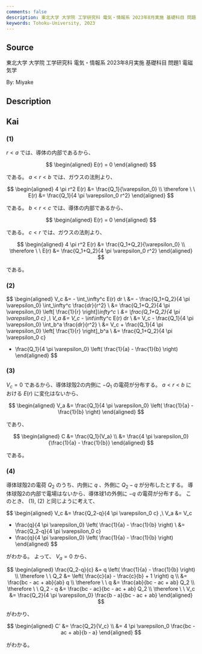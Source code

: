 ```yaml
---
comments: false
description: 東北大学 大学院 工学研究科 電気・情報系 2023年8月実施 基礎科目 問題1 電磁気学
keywords: Tohoku-University, 2023
---
```


## **Source**
東北大学 大学院 工学研究科 電気・情報系 2023年8月実施 基礎科目 問題1 電磁気学

By: Miyake

## **Description**

## **Kai**
### (1)
$r \lt a$ では、導体の内部であるから、

$$
\begin{aligned}
E(r) = 0
\end{aligned}
$$

である。
$a \lt r \lt b$ では、ガウスの法則より、

$$
\begin{aligned}
4 \pi r^2 E(r) &= \frac{Q_1}{\varepsilon_0}
\\
\therefore \ \ 
E(r) &= \frac{Q_1}{4 \pi \varepsilon_0 r^2}
\end{aligned}
$$

である。
$b \lt r \lt c$ では、導体の内部であるから、

$$
\begin{aligned}
E(r) = 0
\end{aligned}
$$

である。
$c \lt r$ では、ガウスの法則より、

$$
\begin{aligned}
4 \pi r^2 E(r) &= \frac{Q_1+Q_2}{\varepsilon_0}
\\
\therefore \ \ 
E(r) &= \frac{Q_1+Q_2}{4 \pi \varepsilon_0 r^2}
\end{aligned}
$$

である。

### (2)

$$
\begin{aligned}
V_c
&= - \int_\infty^c E(r) dr
\\
&= - \frac{Q_1+Q_2}{4 \pi \varepsilon_0} \int_\infty^c \frac{dr}{r^2}
\\
&= \frac{Q_1+Q_2}{4 \pi \varepsilon_0} \left[ \frac{1}{r} \right]_\infty^c
\\
&= \frac{Q_1+Q_2}{4 \pi \varepsilon_0 c}
,\\
V_a
&= V_c - \int_\infty^c E(r) dr
\\
&= V_c - \frac{Q_1}{4 \pi \varepsilon_0} \int_b^a \frac{dr}{r^2}
\\
&= V_c + \frac{Q_1}{4 \pi \varepsilon_0} \left[ \frac{1}{r} \right]_b^a
\\
&= \frac{Q_1+Q_2}{4 \pi \varepsilon_0 c}
+ \frac{Q_1}{4 \pi \varepsilon_0} \left( \frac{1}{a} - \frac{1}{b} \right)
\end{aligned}
$$

### (3)
$V_c=0$ であるから、導体球殻2の内側に $-Q_1$ の電荷が分布する。
$a \lt r \lt b$ における $E(r)$ に変化はないから、

$$
\begin{aligned}
V_a
&= \frac{Q_1}{4 \pi \varepsilon_0} \left( \frac{1}{a} - \frac{1}{b} \right)
\end{aligned}
$$

であり、

$$
\begin{aligned}
C
&= \frac{Q_1}{V_a}
\\
&= \frac{4 \pi \varepsilon_0}{\frac{1}{a} - \frac{1}{b}}
\end{aligned}
$$

である。

### (4)
導体球殻2の電荷 $Q_2$ のうち、内側に $q$ 、外側に $Q_2-q$ が分布したとする。
導体球殻2の内部で電場はないから、導体球1の外側に $-q$ の電荷が分布する。
このとき、 (1), (2) と同じように考えて、

$$
\begin{aligned}
V_c
&= \frac{Q_2-q}{4 \pi \varepsilon_0 c}
,\\
V_a
&= V_c
- \frac{q}{4 \pi \varepsilon_0} \left( \frac{1}{a} - \frac{1}{b} \right)
\\
&= \frac{Q_2-q}{4 \pi \varepsilon_0 c}
- \frac{q}{4 \pi \varepsilon_0} \left( \frac{1}{a} - \frac{1}{b} \right)
\end{aligned}
$$

がわかる。
よって、 $V_a=0$ から、

$$
\begin{aligned}
\frac{Q_2-q}{c}
&= q \left( \frac{1}{a} - \frac{1}{b} \right)
\\
\therefore \ \ 
Q_2
&= \left( \frac{c}{a} - \frac{c}{b} + 1 \right) q
\\
&= \frac{bc - ac + ab}{ab} q
\\
\therefore \ \ 
q
&= \frac{ab}{bc - ac + ab} Q_2
\\
\therefore \ \ 
Q_2 - q
&= \frac{bc - ac}{bc - ac + ab} Q_2
\\
\therefore \ \ 
V_c
&= \frac{Q_2}{4 \pi \varepsilon_0} \frac{b - a}{bc - ac + ab}
\end{aligned}
$$

がわかり、

$$
\begin{aligned}
C'
&= \frac{Q_2}{V_c}
\\
&= 4 \pi \varepsilon_0 \frac{bc - ac + ab}{b - a}
\end{aligned}
$$

がわかる。